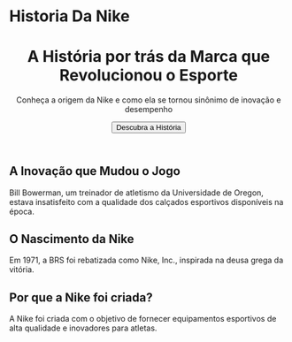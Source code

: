 # Historia Da Nike
<!DOCTYPE html>
<html lang="pt-br">
<head>
    <meta charset="UTF-8">
    <meta name="viewport" content="width=device-width, initial-scale=1.0">
    <title>A Origem da Nike</title>
    <link rel="stylesheet" href="styles.css">
</head>
<body>
    <header>
        <h1>A História por trás da Marca que Revolucionou o Esporte</h1>
        <p>Conheça a origem da Nike e como ela se tornou sinônimo de inovação e desempenho</p>
        <button>Descubra a História</button>
    </header>
    <main>
        <section>
            <h2>A Inovação que Mudou o Jogo</h2>
            <p>Bill Bowerman, um treinador de atletismo da Universidade de Oregon, estava insatisfeito com a qualidade dos calçados esportivos disponíveis na época.</p>
        </section>
        <section>
            <h2>O Nascimento da Nike</h2>
            <p>Em 1971, a BRS foi rebatizada como Nike, Inc., inspirada na deusa grega da vitória.</p>
        </section>
        <section>
            <h2>Por que a Nike foi criada?</h2>
            <p>A Nike foi criada com o objetivo de fornecer equipamentos esportivos de alta qualidade e inovadores para atletas.</p>
        </section>
    </main>
    <script src="script.js"></script>
</body>
</html>
